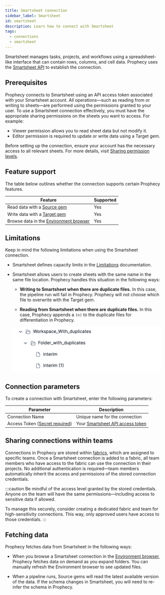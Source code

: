 ```yaml
---
title: Smartsheet connection
sidebar_label: Smartsheet
id: smartsheet
description: Learn how to connect with Smartsheet
tags:
  - connections
  - smartsheet
---
```


Smartsheet manages tasks, projects, and workflows using a spreadsheet-like interface that can contain rows, columns, and cell data. Prophecy uses the [Smartsheet API](https://developers.smartsheet.com/api/smartsheet/introduction) to establish the connection.

## Prerequisites

Prophecy connects to Smartsheet using an API access token associated with your Smartsheet account. All operations—such as reading from or writing to sheets—are performed using the permissions granted to your user. To use a Smartsheet connection effectively, you must have the appropriate sharing permissions on the sheets you want to access. For example:

- Viewer permission allows you to read sheet data but not modify it.
- Editor permission is required to update or write data using a Target gem.

Before setting up the connection, ensure your account has the necessary access to all relevant sheets. For more details, visit [Sharing permission levels](https://help.smartsheet.com/articles/1155182-sharing-permission-levels).

## Feature support

The table below outlines whether the connection supports certain Prophecy features.

| Feature                                                                    | Supported |
| -------------------------------------------------------------------------- | --------- |
| Read data with a [Source gem](/analysts/smartsheet-gem)                    | Yes       |
| Write data with a [Target gem](/analysts/smartsheet-gem)                   | Yes       |
| Browse data in the [Environment browser](/analysts/project-editor#sidebar) | Yes       |

## Limitations

Keep in mind the following limitations when using the Smartsheet connection.

- Smartsheet defines capacity limits in the [Limitations](https://developers.smartsheet.com/api/smartsheet/guides/basics/limitations) documentation.

- Smartsheet allows users to create sheets with the same name in the same file location. Prophecy handles this situation in the following ways:

  - **Writing to Smartsheet when there are duplicate files.** In this case, the pipeline run will fail in Prophecy. Prophecy will not choose which file to overwrite with the Target gem.

  - **Reading from Smartsheet when there are duplicate files.** In this case, Prophecy appends a `(n)` to the duplicate files for differentiation in Prophecy.

  ![Duplicate Smartsheet file in Prophecy file browser](img/smartsheet-duplicates.png)

## Connection parameters

To create a connection with Smartsheet, enter the following parameters:

| Parameter                                                                | Description                                                                                                                                   |
| ------------------------------------------------------------------------ | --------------------------------------------------------------------------------------------------------------------------------------------- |
| Connection Name                                                          | Unique name for the connection                                                                                                                |
| Access Token ([Secret required](docs/administration/secrets/secrets.md)) | Your [Smartsheet API access token](https://developers.smartsheet.com/api/smartsheet/guides/basics/authentication#access-token-best-practices) |

## Sharing connections within teams

Connections in Prophecy are stored within [fabrics](docs/administration/fabrics/prophecy-fabrics/prophecy-fabrics.md), which are assigned to specific teams. Once a Smartsheet connection is added to a fabric, all team members who have access to the fabric can use the connection in their projects. No additional authentication is required—team members automatically inherit the access and permissions of the stored connection credentials.

:::caution
Be mindful of the access level granted by the stored credentials. Anyone on the team will have the same permissions—including access to sensitive data if allowed.

To manage this securely, consider creating a dedicated fabric and team for high-sensitivity connections. This way, only approved users have access to those credentials.
:::

## Fetching data

Prophecy fetches data from Smartsheet in the following ways:

- When you browse a Smartsheet connection in the [Environment browser](/analysts/pipelines), Prophecy fetches data on demand as you expand folders. You can manually refresh the Environment browser to see updated files.

- When a pipeline runs, Source gems will read the latest available version of the data. If the schema changes in Smartsheet, you will need to re-infer the schema in Prophecy.
